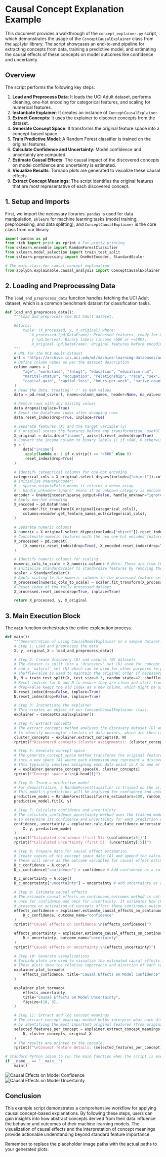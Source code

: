 # Causal Concept Explanation Example

This document provides a walkthrough of the `concept_explainer.py` script, which demonstrates the usage of the `ConceptCausalExplainer` class from the `applybn` library. The script showcases an end-to-end pipeline for extracting concepts from data, training a predictive model, and estimating the causal effects of these concepts on model outcomes like confidence and uncertainty.

## Overview

The script performs the following key steps:

1.  **Load and Preprocess Data**: It loads the UCI Adult dataset, performs cleaning, one-hot encoding for categorical features, and scaling for numerical features.
2.  **Instantiate Explainer**: It creates an instance of `ConceptCausalExplainer`.
3.  **Extract Concepts**: It uses the explainer to discover concepts from the dataset.
4.  **Generate Concept Space**: It transforms the original feature space into a concept-based space.
5.  **Train Predictive Model**: A Random Forest classifier is trained on the original features.
6.  **Calculate Confidence and Uncertainty**: Model confidence and uncertainty are computed.
7.  **Estimate Causal Effects**: The causal impact of the discovered concepts on model confidence and uncertainty is estimated.
8.  **Visualize Results**: Tornado plots are generated to visualize these causal effects.
9.  **Extract Concept Meanings**: The script identifies the original features that are most representative of each discovered concept.

## 1. Setup and Imports

First, we import the necessary libraries. `pandas` is used for data manipulation, `sklearn` for machine learning tasks (model training, preprocessing, and data splitting), and `ConceptCausalExplainer` is the core class from our library.

```python
import pandas as pd
from rich import print as rprint # For pretty printing
from sklearn.ensemble import RandomForestClassifier
from sklearn.model_selection import train_test_split
from sklearn.preprocessing import OneHotEncoder, StandardScaler

# The main class for causal concept explanation
from applybn.explainable.causal_analysis import ConceptCausalExplainer
```

## 2. Loading and Preprocessing Data

The `load_and_preprocess_data` function handles fetching the UCI Adult dataset, which is a common benchmark dataset for classification tasks.

```python
def load_and_preprocess_data():
    """Load and preprocess the UCI Adult dataset.

    Returns:
        tuple: (X_processed, y, X_original) where:
            X_processed (pd.DataFrame): Processed features, ready for modeling.
            y (pd.Series): Binary labels (income >50K or <=50K).
            X_original (pd.DataFrame): Original features before encoding/scaling.
    """
    # URL for the UCI Adult dataset
    url = "https://archive.ics.uci.edu/ml/machine-learning-databases/adult/adult.data"
    # Define column names as per the dataset description
    column_names = [
        "age", "workclass", "fnlwgt", "education", "education-num",
        "marital-status", "occupation", "relationship", "race", "sex",
        "capital-gain", "capital-loss", "hours-per-week", "native-country", "income",
    ]
    # Read the data, treating ' ?' as NaN values
    data = pd.read_csv(url, names=column_names, header=None, na_values=" ?")

    # Remove rows with any missing values
    data.dropna(inplace=True)
    # Reset the DataFrame index after dropping rows
    data.reset_index(drop=True, inplace=True)

    # Separate features (X) and the target variable (y)
    # X_original stores the features before any transformation, useful for interpreting concepts later
    X_original = data.drop("income", axis=1).reset_index(drop=True)
    # Convert the income column to binary labels (1 if >50K, 0 otherwise)
    y = (
        data["income"]
        .apply(lambda x: 1 if x.strip() == ">50K" else 0)
        .reset_index(drop=True)
    )

    # Identify categorical columns for one-hot encoding
    categorical_cols = X_original.select_dtypes(include=["object"]).columns
    # Initialize OneHotEncoder:
    # - sparse_output=False means it returns a dense array
    # - handle_unknown='ignore' means if an unknown category is encountered during transform, it's ignored
    encoder = OneHotEncoder(sparse_output=False, handle_unknown="ignore")
    # Apply one-hot encoding
    X_encoded = pd.DataFrame(
        encoder.fit_transform(X_original[categorical_cols]),
        columns=encoder.get_feature_names_out(categorical_cols),
    )
    
    # Separate numeric columns
    X_numeric = X_original.select_dtypes(exclude=["object"]).reset_index(drop=True)
    # Concatenate numeric features with the new one-hot encoded features
    X_processed = pd.concat(
        [X_numeric.reset_index(drop=True), X_encoded.reset_index(drop=True)], axis=1
    )

    # Identify numeric columns for scaling
    numeric_cols_to_scale = X_numeric.columns # Note: These are from the original X_numeric, not X_original
    # Initialize StandardScaler to standardize features by removing the mean and scaling to unit variance
    scaler = StandardScaler()
    # Apply scaling to the numeric columns in the processed feature set
    X_processed[numeric_cols_to_scale] = scaler.fit_transform(X_processed[numeric_cols_to_scale])
    # Reset index of the fully processed dataset
    X_processed.reset_index(drop=True, inplace=True)

    return X_processed, y, X_original
```

## 3. Main Execution Block

The `main` function orchestrates the entire explanation process.

```python
def main():
    """Demonstration of using CausalModelExplainer on a sample dataset."""
    # Step 1: Load and preprocess the data
    X, y, original_X = load_and_preprocess_data()

    # Step 2: Create discovery (D) and natural (N) datasets
    # The dataset is split into a 'discovery' set (D) used for concept extraction
    # and a 'natural' set (N) which can be used for other purposes (e.g., validation, though not explicitly here).
    # shuffle=False is used to maintain the original order if necessary, though random_state ensures reproducibility.
    D, N = train_test_split(X, test_size=0.3, random_state=42, shuffle=False)
    # Reset indices for D and N to ensure they are clean and start from 0.
    # drop=False keeps the old index as a new column, which might be useful for tracking.
    D.reset_index(drop=False, inplace=True)
    N.reset_index(drop=False, inplace=True)

    # Step 3: Instantiate the explainer
    # This creates an object of our ConceptCausalExplainer class.
    explainer = ConceptCausalExplainer()

    # Step 4: Extract concepts
    # The extract_concepts method analyzes the discovery dataset (D) and the natural dataset (N)
    # to identify meaningful clusters of data points, which are then treated as concepts.
    cluster_concepts = explainer.extract_concepts(D, N)
    rprint(f"Discovered concepts (cluster assignments): {cluster_concepts}")

    # Step 5: Generate concept space
    # The generate_concept_space method transforms the original feature space (X)
    # into a new space (A) where each dimension may represent a discovered concept.
    # This typically involves assigning each data point in X to one or more concepts.
    A = explainer.generate_concept_space(X, cluster_concepts)
    rprint(f"Concept space A:\n{A.head()}")

    # Step 6: Train a predictive model
    # For demonstration, a RandomForestClassifier is trained on the original processed features (X) and labels (y).
    # This model's predictions will be analyzed for confidence and uncertainty.
    predictive_model = RandomForestClassifier(n_estimators=100, random_state=42)
    predictive_model.fit(X, y)

    # Step 7: Calculate confidence and uncertainty
    # The calculate_confidence_uncertainty method uses the trained model
    # to determine its confidence and uncertainty for each prediction on the dataset X.
    confidence, uncertainty = explainer.calculate_confidence_uncertainty(
        X, y, predictive_model
    )
    rprint(f"Calculated confidence (first 5): {confidence[:5]}")
    rprint(f"Calculated uncertainty (first 5): {uncertainty[:5]}")

    # Step 8: Prepare data for causal effect estimation
    # Create copies of the concept space data (A) and append the calculated confidence and uncertainty as new columns.
    # These will serve as the outcome variables for causal effect estimation.
    D_c_confidence = A.copy()
    D_c_confidence["confidence"] = confidence # Add confidence as a column

    D_c_uncertainty = A.copy()
    D_c_uncertainty["uncertainty"] = uncertainty # Add uncertainty as a column

    # Step 9: Estimate causal effects
    # The estimate_causal_effects_on_continuous_outcomes method is called twice:
    # once for confidence and once for uncertainty. It estimates how changes in the
    # presence or activation of concepts affect these continuous outcomes.
    effects_confidence = explainer.estimate_causal_effects_on_continuous_outcomes(
        D_c_confidence, outcome_name="confidence"
    )
    rprint(f"Causal effects on confidence:\n{effects_confidence}")

    effects_uncertainty = explainer.estimate_causal_effects_on_continuous_outcomes(
        D_c_uncertainty, outcome_name="uncertainty"
    )
    rprint(f"Causal effects on uncertainty:\n{effects_uncertainty}")

    # Step 10: Generate visualizations
    # Tornado plots are used to visualize the estimated causal effects.
    # These plots show the relative importance and direction of each concept's effect on the outcome.
    explainer.plot_tornado(
        effects_confidence, title="Causal Effects on Model Confidence", figsize=(10, 8)
    )

    explainer.plot_tornado(
        effects_uncertainty,
        title="Causal Effects on Model Uncertainty",
        figsize=(10, 8),
    )

    # Step 11: Extract and log concept meanings
    # The extract_concept_meanings method helps interpret what each discovered concept represents
    # by identifying the most important original features (from original_X) within each concept cluster from dataset D.
    selected_features_per_concept = explainer.extract_concept_meanings(
        D, cluster_concepts, original_X
    )
    # The results are printed to the console.
    rprint(f"\nConcept feature details: {selected_features_per_concept}")

# Standard Python idiom to run the main function when the script is executed.
if __name__ == "__main__":
    main()
```

![Causal Effects on Model Confidence](causal_confidence.png) 
![Causal Effects on Model Uncertainty](causal_uncertainty.png)

## Conclusion

This example script demonstrates a comprehensive workflow for applying causal concept-based explanations. By following these steps, users can gain insights into how abstract concepts derived from their data influence the behavior and outcomes of their machine learning models. The visualization of causal effects and the interpretation of concept meanings provide actionable understanding beyond standard feature importance.

Remember to replace the placeholder image paths with the actual paths to your generated plots.
